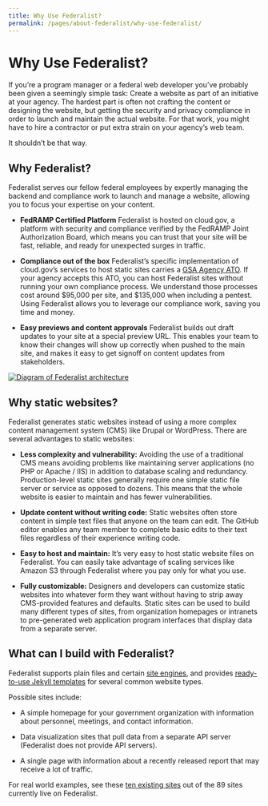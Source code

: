 ```yaml
---
title: Why Use Federalist?
permalink: /pages/about-federalist/why-use-federalist/
---
```


# Why Use Federalist?

If you’re a program manager or a federal web developer you’ve probably been given a seemingly simple task: Create a website as part of an initiative at your agency. The hardest part is often not crafting the content or designing the website, but getting the security and privacy compliance in order to launch and maintain the actual website. For that work, you might have to hire a contractor or put extra strain on your agency’s web team.

It shouldn’t be that way.

## Why Federalist?

Federalist serves our fellow federal employees by expertly managing the backend and compliance work to launch and manage a website, allowing you to focus your expertise on your content.

- **FedRAMP Certified Platform** Federalist is hosted on cloud.gov, a platform with security and compliance verified by the FedRAMP Joint Authorization Board, which means you can trust that your site will be fast, reliable, and ready for unexpected surges in traffic.

- **Compliance out of the box** Federalist’s specific implementation of cloud.gov’s services to host static sites carries a [GSA Agency ATO]({{site.baseurl}}/assets/documents/Federalist-Compliance-Memo.pdf). If your agency accepts this <span data-term="ATO" class="term">ATO</span>, you can host Federalist sites without running your own compliance process. We understand those processes cost around $95,000 per site, and $135,000 when including a pentest. Using Federalist allows you to leverage our compliance work, saving you time and money.

- **Easy previews and content approvals** Federalist builds out draft updates to your site at a special preview URL. This enables your team to know their changes will show up correctly when pushed to the main site, and makes it easy to get signoff on content updates from stakeholders.

[![Diagram of Federalist architecture]({{site.baseurl}}/assets/images/how-federalist-works-diagram.png)]({{site.baseurl}}/assets/documents/how-federalist-works-diagram.pdf)

## Why static websites?

Federalist generates static websites instead of using a more complex content management system (CMS) like Drupal or WordPress. There are several advantages to static websites:

- **Less complexity and vulnerability:** Avoiding the use of a traditional CMS means avoiding problems like maintaining  server applications (no PHP or Apache / IIS) in addition to database scaling and redundancy. Production-level static sites generally require one simple static file server or service as opposed to dozens. This means that the whole website is easier to maintain and has fewer vulnerabilities.

- **Update content without writing code:** Static websites often store content in simple text files that anyone on the team can edit. The GitHub editor enables any team member to complete basic edits to their text files regardless of their experience writing code.

- **Easy to host and maintain:** It’s very easy to host static website files on Federalist. You can easily take advantage of scaling services like Amazon S3 through Federalist where you pay only for what you use.

- **Fully customizable:** Designers and developers can customize static websites into whatever form they want without having to strip away CMS-provided features and defaults. Static sites can be used to build many different types of sites, from organization homepages or intranets to pre-generated web application program interfaces that display data from a separate server.

## What can I build with Federalist?

Federalist supports plain files and certain [site engines]({{site.baseurl}}/pages/using-federalist/supported-site-engines), and provides [ready-to-use Jekyll templates]({{site.baseurl}}/pages/using-federalist/templates/) for several common website types.

Possible sites include:

- A simple homepage for your government organization with information about personnel, meetings, and contact information.

- Data visualization sites that pull data from a separate API server (Federalist does not provide API servers).

- A single page with information about a recently released report that may receive a lot of traffic.

For real world examples, see these [ten existing sites](https://federalist.18f.gov/content/examples/) out of the 89 sites currently live on Federalist.
